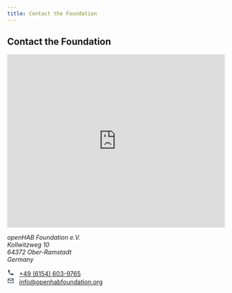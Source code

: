 ```yaml
---
title: Contact the Foundation
---
```


<h2 class="big-title">Contact the Foundation</h2>

<!-- Embedded Google Map -->
<iframe width="100%" height="400px" frameborder="0" scrolling="no" marginheight="0" marginwidth="0" src="https://www.google.com/maps/embed?pb=!1m18!1m12!1m3!1d15036532.96553235!2d-0.7450918553625064!3d47.78690012964596!2m3!1f0!2f0!3f0!3m2!1i1024!2i768!4f13.1!3m3!1m2!1s0x47bd65a7d0f39a43%3A0xfc38b36a4dc66ba3!2sKollwitzweg+10%2C+64372+Ober-Ramstadt%2C+Deutschland!5e0!3m2!1sde!2sde!4v1463828273182"></iframe>

<address>
<p>openHAB Foundation e.V.<br />Kollwitzweg 10<br />64372 Ober-Ramstadt<br />Germany</p>
</address>

<!-- SVGs below from materialdesignicons.com

Copyright (c) 2014, Austin Andrews (http://materialdesignicons.com/),
with Reserved Font Name Material Design Icons.
Copyright (c) 2014, Google (http://www.google.com/design/)
uses the license at https://github.com/google/material-design-icons/blob/master/LICENSE

This Font Software is licensed under the SIL Open Font License, Version 1.1.
This license is found at https://github.com/Templarian/MaterialDesign/blob/master/LICENSE,
and is also available with a FAQ at: http://scripts.sil.org/OFL
-->
<svg style="width:16px;height:16px" viewBox="0 0 24 24">
    <path fill="#2c3e50" d="M6.62,10.79C8.06,13.62 10.38,15.94 13.21,17.38L15.41,15.18C15.69,14.9 16.08,14.82 16.43,14.93C17.55,15.3 18.75,15.5 20,15.5A1,1 0 0,1 21,16.5V20A1,1 0 0,1 20,21A17,17 0 0,1 3,4A1,1 0 0,1 4,3H7.5A1,1 0 0,1 8.5,4C8.5,5.25 8.7,6.45 9.07,7.57C9.18,7.92 9.1,8.31 8.82,8.59L6.62,10.79Z" />
</svg> &nbsp; <a href="tel:+4961546039765">+49 (6154) 603-9765</a>
<br />
<svg style="width:16px;height:16px" viewBox="0 0 24 24">
    <path fill="#2c3e50" d="M4,4H20A2,2 0 0,1 22,6V18A2,2 0 0,1 20,20H4C2.89,20 2,19.1 2,18V6C2,4.89 2.89,4 4,4M12,11L20,6H4L12,11M4,18H20V8.37L12,13.36L4,8.37V18Z" />
</svg> &nbsp; <a href="mailto:info@openhabfoundation.org">info@openhabfoundation.org</a>
